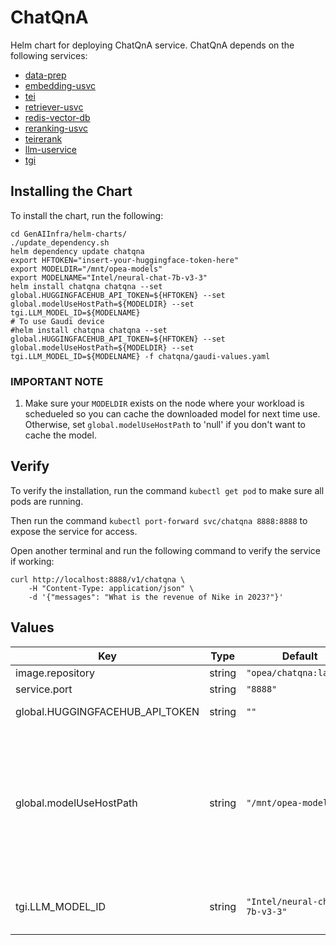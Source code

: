 # ChatQnA

Helm chart for deploying ChatQnA service. ChatQnA depends on the following services:

- [data-prep](../common/data-prep)
- [embedding-usvc](../common/embedding-usvc)
- [tei](../common/tei)
- [retriever-usvc](../common/retriever-usvc)
- [redis-vector-db](../common/redis-vector-db)
- [reranking-usvc](../common/reranking-usvc)
- [teirerank](../common/teirerank)
- [llm-uservice](../common/llm-uservice)
- [tgi](../common/tgi)

## Installing the Chart

To install the chart, run the following:

```console
cd GenAIInfra/helm-charts/
./update_dependency.sh
helm dependency update chatqna
export HFTOKEN="insert-your-huggingface-token-here"
export MODELDIR="/mnt/opea-models"
export MODELNAME="Intel/neural-chat-7b-v3-3"
helm install chatqna chatqna --set global.HUGGINGFACEHUB_API_TOKEN=${HFTOKEN} --set global.modelUseHostPath=${MODELDIR} --set tgi.LLM_MODEL_ID=${MODELNAME}
# To use Gaudi device
#helm install chatqna chatqna --set global.HUGGINGFACEHUB_API_TOKEN=${HFTOKEN} --set global.modelUseHostPath=${MODELDIR} --set tgi.LLM_MODEL_ID=${MODELNAME} -f chatqna/gaudi-values.yaml
```

### IMPORTANT NOTE

1. Make sure your `MODELDIR` exists on the node where your workload is schedueled so you can cache the downloaded model for next time use. Otherwise, set `global.modelUseHostPath` to 'null' if you don't want to cache the model.

## Verify

To verify the installation, run the command `kubectl get pod` to make sure all pods are running.

Then run the command `kubectl port-forward svc/chatqna 8888:8888` to expose the service for access.

Open another terminal and run the following command to verify the service if working:

```console
curl http://localhost:8888/v1/chatqna \
    -H "Content-Type: application/json" \
    -d '{"messages": "What is the revenue of Nike in 2023?"}'
```

## Values

| Key                             | Type   | Default                       | Description                                                                                                                                                                                                                       |
| ------------------------------- | ------ | ----------------------------- | --------------------------------------------------------------------------------------------------------------------------------------------------------------------------------------------------------------------------------- |
| image.repository                | string | `"opea/chatqna:latest"`       |                                                                                                                                                                                                                                   |
| service.port                    | string | `"8888"`                      |                                                                                                                                                                                                                                   |
| global.HUGGINGFACEHUB_API_TOKEN | string | `""`                          | Your own Hugging Face API token                                                                                                                                                                                                   |
| global.modelUseHostPath         | string | `"/mnt/opea-models"`          | Cached models directory, tgi will not download if the model is cached here. The host path "modelUseHostPath" will be mounted to container as /data directory. Set this to empty/null will force it to download models every time. |
| tgi.LLM_MODEL_ID                | string | `"Intel/neural-chat-7b-v3-3"` | Models id from https://huggingface.co/, or predownloaded model directory                                                                                                                                                          |
